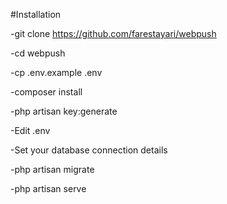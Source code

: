 #Installation

-git clone https://github.com/farestayari/webpush

-cd webpush

-cp .env.example .env

-composer install

-php artisan key:generate

-Edit .env

-Set your database connection details

-php artisan migrate

-php artisan serve
